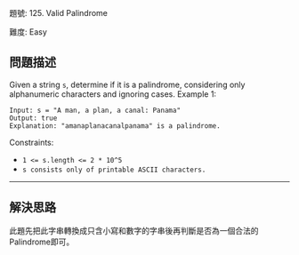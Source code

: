 題號: 125. Valid Palindrome

難度: Easy

## 問題描述
Given a string `s`, determine if it is a palindrome, considering only alphanumeric characters and ignoring cases.
Example 1:

```
Input: s = "A man, a plan, a canal: Panama"
Output: true
Explanation: "amanaplanacanalpanama" is a palindrome.
```

Constraints:

- `1 <= s.length <= 2 * 10^5`
- `s consists only of printable ASCII characters.`


---
## 解決思路

此題先把此字串轉換成只含小寫和數字的字串後再判斷是否為一個合法的Palindrome即可。
